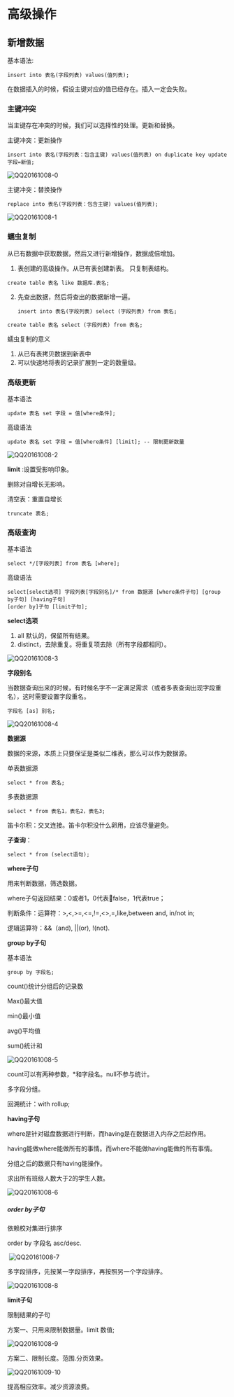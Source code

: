 # 高级操作

## 新增数据

基本语法:

```mysql
insert into 表名(字段列表) values(值列表);
```

在数据插入的时候，假设主键对应的值已经存在。插入一定会失败。

### 主键冲突

当主键存在冲突的时候，我们可以选择性的处理。更新和替换。

主键冲突：更新操作

```mysql
insert into 表名(字段列表：包含主键) values(值列表) on duplicate key update 字段=新值;
```

![QQ20161008-0](QQ20161008-0.png)

主键冲突：替换操作

```mysql
replace into 表名(字段列表：包含主键) values(值列表);
```

 ![QQ20161008-1](QQ20161008-1.png)

### 蠕虫复制

从已有数据中获取数据，然后又进行新增操作，数据成倍增加。

1. 表创建的高级操作。从已有表创建新表。 只复制表结构。

```mysql
create table 表名 like 数据库.表名;
```

2. 先查出数据，然后将查出的数据新增一遍。

   ```Mysql
   insert into 表名(字段列表) select (字段列表) from 表名;
   ```

```mysql
create table 表名 select (字段列表) from 表名;
```



蠕虫复制的意义

1. 从已有表拷贝数据到新表中
2. 可以快速地将表的记录扩展到一定的数量级。

### 高级更新

基本语法

```mysql
update 表名 set 字段 = 值[where条件];
```

 高级语法

```mysql
update 表名 set 字段 = 值[where条件] [limit]; -- 限制更新数量
```

 ![QQ20161008-2](QQ20161008-2.png)

**limit** :设置受影响印象。

删除对自增长无影响。

清空表：重置自增长

```mysql
truncate 表名;
```

### 高级查询

基本语法

```Mysql
select */[字段列表] from 表名 [where];
```

高级语法

```mysql
select[select选项] 字段列表[字段别名]/* from 数据源 [where条件子句] [group by子句] [having子句]
[order by]子句 [limit子句];
```

**select选项**

1. all 默认的，保留所有结果。
2. distinct，去除重复。将重复项去除（所有字段都相同）。

 ![QQ20161008-3](QQ20161008-3.png)

**字段别名**

当数据查询出来的时候，有时候名字不一定满足需求（或者多表查询出现字段重名），这时需要设置字段重名。

```mysql
字段名 [as] 别名;
```

 ![QQ20161008-4](QQ20161008-4.png)

**数据源**

数据的来源，本质上只要保证是类似二维表，那么可以作为数据源。

单表数据源

```mysql
select * from 表名;
```

多表数据源

```Mysql
select * from 表名1，表名2，表名3;
```

笛卡尔积：交叉连接。笛卡尔积没什么卵用，应该尽量避免。

**子查询**：

```mysql
select * from (select语句);
```

**where子句**

用来判断数据，筛选数据。

where子句返回结果：0或者1，0代表false，1代表true；

判断条件：运算符：>,<,>=,<=,!=,<>,=,like,between and, in/not in;

逻辑运算符：&&（and), ||(or), !(not).

**group by子句**

基本语法

```mysql
group by 字段名;
```

count()统计分组后的记录数

Max()最大值

min()最小值

avg()平均值

sum()统计和

 ![QQ20161008-5](QQ20161008-5.png)

count可以有两种参数，*和字段名。null不参与统计。

多字段分组。

回溯统计：with rollup;

**having子句**

where是针对磁盘数据进行判断，而having是在数据进入内存之后起作用。

having能做where能做所有的事情。而where不能做having能做的所有事情。

分组之后的数据只有having能操作。

求出所有班级人数大于2的学生人数。 

 ![QQ20161008-6](QQ20161008-6.png)

##### order by子句

依赖校对集进行排序

order by 字段名 asc/desc. 

​           ![QQ20161008-7](QQ20161008-7.png)

多字段排序，先按某一字段排序，再按照另一个字段排序。

 ![QQ20161008-8](QQ20161008-8.png)

**limit子句**

限制结果的子句

方案一、只用来限制数据量。limit 数值;

 ![QQ20161008-9](QQ20161008-9.png)

方案二、限制长度。范围.分页效果。

 ![QQ20161009-10](QQ20161009-10.png)

提高相应效率。减少资源浪费。